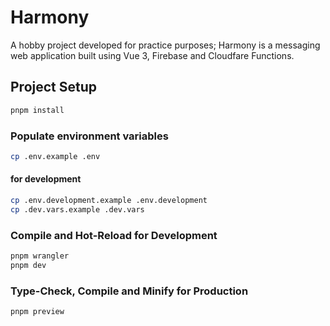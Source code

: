 # Harmony

A hobby project developed for practice purposes; Harmony is a messaging web application built using Vue 3, Firebase and Cloudfare Functions.

## Project Setup

```sh
pnpm install
```

### Populate environment variables

```sh
cp .env.example .env
```

#### for development

```sh
cp .env.development.example .env.development
cp .dev.vars.example .dev.vars
```

### Compile and Hot-Reload for Development

```sh
pnpm wrangler
pnpm dev
```

### Type-Check, Compile and Minify for Production

```sh
pnpm preview
```